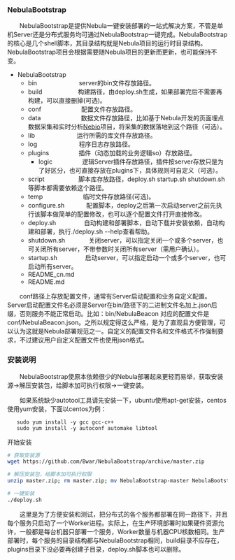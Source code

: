 ### NebulaBootstrap
&emsp;&emsp;NebulaBootstrap是提供Nebula一键安装部署的一站式解决方案，不管是单机Server还是分布式服务均可通过NebulaBootstrap一键完成。NebulaBootstrap的核心是几个shell脚本，其目录结构就是Nebula项目的运行时目录结构。NebulaBootstrap项目会根据需要随Nebula项目的更新而更新，也可能保持不变。
* NebulaBootstrap
  + bin &emsp;&emsp;&emsp;&emsp;&emsp;&emsp;&nbsp; server的bin文件存放路径。
  + build &emsp;&emsp;&emsp;&emsp;&emsp;&nbsp; 构建路径，由deploy.sh生成，如果部署完后不需要再构建，可以直接删掉(可选)。
  + conf &emsp;&emsp;&emsp;&emsp;&emsp;&emsp; 配置文件存放路径。
  + data &emsp;&emsp;&emsp;&emsp;&emsp;&emsp; 数据文件存放路径，比如基于Nebula开发的页面埋点数据采集和实时分析[Nebio](https://github.com/Bwar/Nebio)项目，将采集的数据落地到这个路径（可选）。
  + lib &emsp;&emsp;&emsp;&emsp;&emsp;&emsp;&nbsp; 运行所需的库文件存放路径。
  + log &emsp;&emsp;&emsp;&emsp;&emsp;&emsp;&nbsp; 程序日志存放路径。
  + plugins &emsp;&emsp;&emsp;&emsp;&nbsp; 插件（动态加载的业务逻辑so）存放路径。
    - logic &emsp;&emsp;&emsp;&emsp;&nbsp; 逻辑Server插件存放路径，插件按server存放只是为了好区分，也可直接存放在plugins下，具体规则可自定义（可选）。
  + script &emsp;&emsp;&emsp;&emsp;&emsp; 脚本库存放路径，deploy.sh startup.sh shutdown.sh等脚本都需要依赖这个路径。
  + temp &emsp;&emsp;&emsp;&emsp;&emsp;&emsp; 临时文件存放路径(可选)。
  - configure.sh &emsp;&emsp;&emsp; 配置脚本，deploy之后第一次启动server之前先执行该脚本做简单的配置修改，也可以逐个配置文件打开直接修改。
  - deploy.sh &emsp;&emsp;&emsp;&emsp; 自动构建和部署脚本，自动下载并安装依赖，自动构建和部署，执行./deploy.sh --help查看帮助。
  - shutdown.sh &emsp;&emsp;&emsp;&nbsp; 关闭server，可以指定关闭一个或多个server，也可关闭所有server，不带参数时关闭所有server（需用户确认）。
  - startup.sh &emsp;&emsp;&emsp;&emsp; 启动server，可以指定启动一个或多个server，也可启动所有server。
  - README_cn.md              
  - README.md  

&emsp;&emsp;conf路径上存放配置文件，通常有Server启动配置和业务自定义配置。Server启动配置文件名必须是Server在bin/路径下的二进制文件名加上.json后缀，否则服务不能正常启动。比如：bin/NebulaBeacon 对应的配置文件是 conf/NebulaBeacon.json。之所以规定得这么严格，是为了直观且方便管理，可以认为这就是Nebula部署规范之一。自定义的配置文件名和文件格式不作强制要求，不过建议用户自定义配置文件也使用json格式。

### 安装说明
&emsp;&emsp;NebulaBootstrap使原本依赖很少的Nebula部署起来更轻而易举，获取安装源->解压安装包，给脚本加可执行权限->一键安装。

&emsp;&emsp;如果系统缺少autotool工具请先安装一下，ubuntu使用apt-get安装，centos使用yum安装，下面以centos为例：
```
   sudo yum install -y gcc gcc-c++
   sudo yum install -y autoconf automake libtool
```

开始安装

```bash
# 获取安装源
wget https://github.com/Bwar/NebulaBootstrap/archive/master.zip

# 解压安装包，给脚本加可执行权限
unzip master.zip; rm master.zip; mv NebulaBootstrap-master NebulaBootstrap; cd NebulaBootstrap; chmod u+x deploy.sh

# 一键安装
./deploy.sh
```

&emsp;&emsp;这里是为了方便安装和测试，把分布式的各个服务都部署在同一路径下，并且每个服务只启动了一个Worker进程。实际上，在生产环境部署时如果硬件资源允许，一般都是每台机器只部署一个服务，Worker数量与机器CPU核数相同。生产部署时，每个服务的目录结构都与NebulaBootstrap相同，build目录不应存在，plugins目录下没必要再创建子目录，deploy.sh脚本也可以删除。

